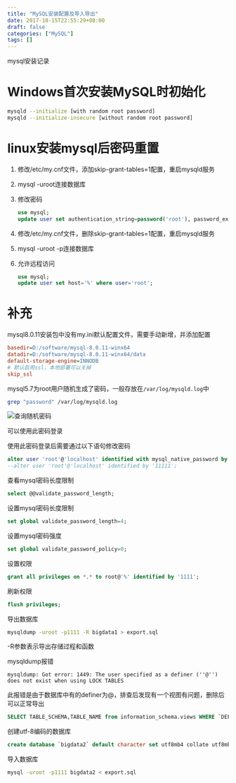 ```yaml
---
title: "MySQL安装配置及导入导出"
date: 2017-10-15T22:55:29+08:00
draft: false
categories: ["MySQL"]
tags: []
---
```


mysql安装记录

<!--more-->

# Windows首次安装MySQL时初始化

``` sh
mysqld --initialize [with random root password]
mysqld --initialize-insecure [without random root password]
```

# linux安装mysql后密码重置

1. 修改/etc/my.cnf文件，添加skip-grant-tables=1配置，重启mysqld服务

2. mysql -uroot连接数据库

3. 修改密码

    ``` sql
    use mysql;
    update user set authentication_string=password('root'), password_expired='N', password_last_changed=now() where user='root';
    ```

4. 修改/etc/my.cnf文件，删除skip-grant-tables=1配置，重启mysqld服务

5. mysql -uroot -p连接数据库

6. 允许远程访问

    ``` sql
    use mysql;
    update user set host='%' where user='root';
    ```

# 补充

mysql8.0.11安装包中没有my.ini默认配置文件，需要手动新增，并添加配置

```ini
basedir=D:/software/mysql-8.0.11-winx64
datadir=D:/software/mysql-8.0.11-winx64/data
default-storage-engine=INNODB
# 默认启用ssl，本地部署可以关掉
skip_ssl
```

mysql5.7为root用户随机生成了密码，一般存放在`/var/log/mysqld.log`中

``` sh
grep "password" /var/log/mysqld.log
```

![查询随机密码](https://blog-1254016481.cos.ap-shanghai.myqcloud.com/查询随机密码.png)

可以使用此密码登录

使用此密码登录后需要通过以下语句修改密码

``` sql
alter user 'root'@'localhost' identified with mysql_native_password by '11111';
--alter user 'root'@'localhost' identified by '11111';
```

查看mysql密码长度限制

``` sql
select @@validate_password_length;
```

设置mysql密码长度限制

``` sql
set global validate_password_length=4;
```

设置mysql密码强度

``` sql
set global validate_password_policy=0;
```

设置权限

``` sql
grant all privileges on *.* to root@'%' identified by '1111';
```

刷新权限

``` sql
flush privileges;
```

导出数据库

``` sh
mysqldump -uroot -p1111 -R bigdata1 > export.sql
```

-R参数表示导出存储过程和函数

mysqldump报错

    mysqldump: Got error: 1449: The user specified as a definer (''@'') does not exist when using LOCK TABLES

此报错是由于数据库中有的definer为@，排查后发现有一个视图有问题，删除后可以正常导出

``` sql
SELECT TABLE_SCHEMA,TABLE_NAME from information_schema.views WHERE `DEFINER`='@';
```

创建utf-8编码的数据库

``` sql
create database `bigdata2` default character set utf8mb4 collate utf8mb4_general_ci;
```

导入数据库

``` sh
mysql -uroot -p1111 bigdata2 < export.sql
```
